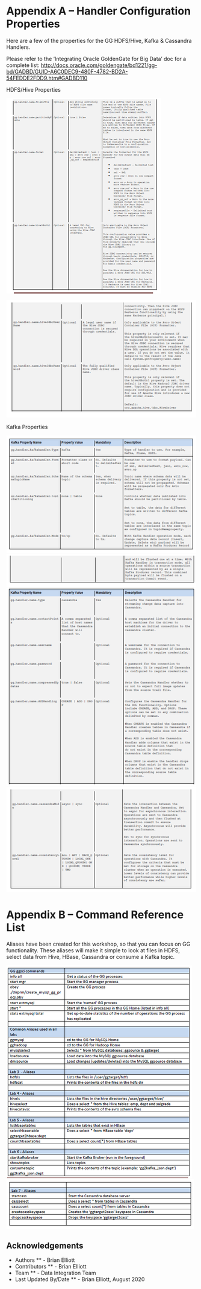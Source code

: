 # Appendix A – Handler Configuration Properties

Here are a few of the properties for the GG HDFS/Hive, Kafka & Cassandra Handlers.

Please refer to the ‘Integrating Oracle GoldenGate for Big Data’ doc for a complete list: http://docs.oracle.com/goldengate/bd1221/gg-bd/GADBD/GUID-A6C0DEC9-480F-4782-BD2A-54FEDDE2FDD9.htm#GADBD110

HDFS/Hive Properties

![](images/all/aa2.png)


![](images/all/aa3.png)

Kafka Properties

![](images/all/aa4.png)
![](images/all/aa5.png)
![](images/all/aa6.png)
![](images/all/aa7.png)


# Appendix B – Command Reference List


Aliases have been created for this workshop, so that you can focus on GG functionality. These aliases will make it simple to look at files in HDFS, select data from Hive, HBase, Cassandra or consume a Kafka topic.

![](images/all/bb1.png)
![](images/all/bb2.png)



## Acknowledgements

  * Authors ** - Brian Elliott
  * Contributors ** - Brian Elliott
  * Team ** - Data Integration Team
  * Last Updated By/Date ** - Brian Elliott, August 2020
 

